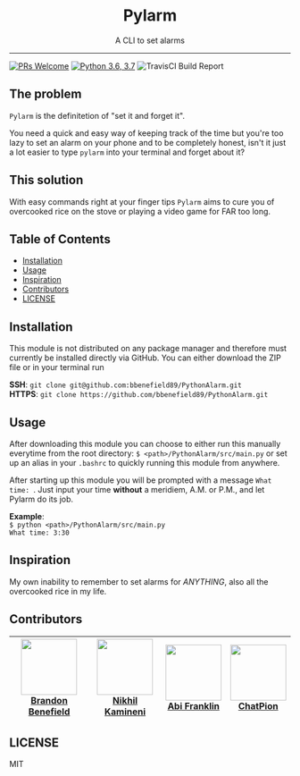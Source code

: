 <div align="center">
<h1>Pylarm</h1>

<p>A CLI to set alarms</p>
</div>

<hr />

[![PRs Welcome](https://img.shields.io/badge/PRs-welcome-brightgreen.svg?style=flat-square)](http://makeapullrequest.com)
[![Python 3.6, 3.7](https://img.shields.io/badge/Python-3.7-blue.svg)](https://www.python.org/)
![TravisCI Build Report](https://api.travis-ci.org/bbenefield89/PythonAlarm.svg?branch=master&style=flat-square)

## The problem
`Pylarm` is the definitetion of "set it and forget it".

You need a quick and easy way of keeping track of the time but you're too lazy to set an alarm on your phone and to be completely honest, isn't it just a lot easier to type `pylarm` into your terminal and forget about it?


## This solution
With easy commands right at your finger tips `Pylarm` aims to cure you of overcooked rice on the stove or playing a video game for FAR too long.

## Table of Contents

<!-- START doctoc generated TOC please keep comment here to allow auto update -->
<!-- DON'T EDIT THIS SECTION, INSTEAD RE-RUN doctoc TO UPDATE -->

- [Installation](#installation)
- [Usage](#usage)
- [Inspiration](#inspiration)
- [Contributors](#contributors)
- [LICENSE](#license)

<!-- END doctoc generated TOC please keep comment here to allow auto update -->

## Installation
This module is not distributed on any package manager and therefore must currently be installed directly via GitHub. You can either download the ZIP file or in your terminal run

**SSH**: `git clone git@github.com:bbenefield89/PythonAlarm.git`  
**HTTPS**: `git clone https://github.com/bbenefield89/PythonAlarm.git`

## Usage
After downloading this module you can choose to either run this manually everytime from the root directory: `$ <path>/PythonAlarm/src/main.py` or set up an alias in your `.bashrc` to quickly running this module from anywhere.

After starting up this module you will be prompted with a message `What time: `. Just input your time **without** a meridiem, A.M. or P.M., and let Pylarm do its job.

**Example**:  
`$ python <path>/PythonAlarm/src/main.py`  
`What time: 3:30`

<div style="display: none">
  **(Coming Soon)** After downloading this module simply navigate to the root directory of this module and run `python setup.py`. From now on, from any directory, you should be able to run `pylarm` to start the alarm.
</div>

## Inspiration
My own inability to remember to set alarms for *ANYTHING*, also all the overcooked rice in my life.

## Contributors
| [<img src="https://avatars0.githubusercontent.com/u/29239201?v=4" align="center" width=100><br><b>Brandon Benefield</b> ](https://github.com/bbenefield89) | [<img src="https://avatars3.githubusercontent.com/u/34255347?v=4" align="center" width=100><br><b>Nikhil Kamineni</b> ](https://github.com/nikhilkamineni) | [<img src="https://avatars1.githubusercontent.com/u/1397991?v=4" align="center" width=100><br><b>Abi Franklin</b> ](https://github.com/abifranklin) | [<img src="https://avatars3.githubusercontent.com/u/3697923?v=4" align="center" width=100><br><b>ChatPion</b> ](https://github.com/ChatPion) |
|------------------------------------------------------------------------------------------------------------------------------------------------------------|------------------------------------------------------------------------------------------------------------------------------------------------------------|-----------------------------------------------------------------------------------------------------------------------------------------------------|------------------------------------------------------------------------------------------------------------------------------------------------------------|

## LICENSE
MIT